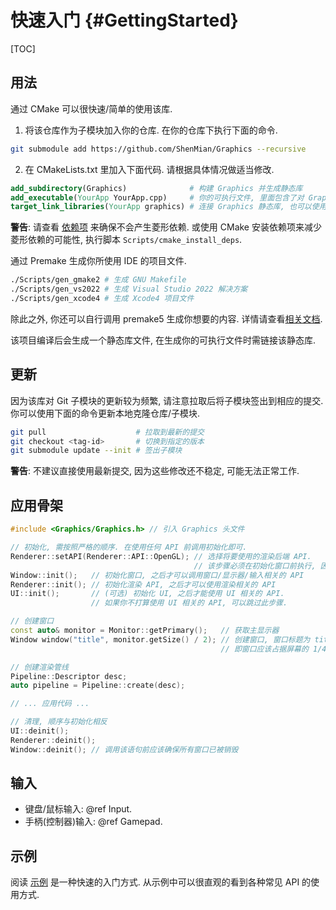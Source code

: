 # 快速入门 {#GettingStarted}

[TOC]

## 用法
通过 CMake 可以很快速/简单的使用该库.

1. 将该仓库作为子模块加入你的仓库. 在你的仓库下执行下面的命令.
```bash
git submodule add https://github.com/ShenMian/Graphics --recursive
```

2. 在 CMakeLists.txt 里加入下面代码. 请根据具体情况做适当修改.
```cmake
add_subdirectory(Graphics)              # 构建 Graphics 并生成静态库
add_executable(YourApp YourApp.cpp)     # 你的可执行文件, 里面包含了对 Graphics API 的调用
target_link_libraries(YourApp graphics) # 连接 Graphics 静态库, 也可以使用 graphics::graphics
```

**警告**: 请查看 [依赖项](https://github.com/ShenMian/Graphics/blob/main/Deps/README.md) 来确保不会产生菱形依赖. 或使用 CMake 安装依赖项来减少菱形依赖的可能性, 执行脚本 `Scripts/cmake_install_deps`.

通过 Premake 生成你所使用 IDE 的项目文件.
```bash
./Scripts/gen_gmake2 # 生成 GNU Makefile
./Scripts/gen_vs2022 # 生成 Visual Studio 2022 解决方案
./Scripts/gen_xcode4 # 生成 Xcode4 项目文件
```
除此之外, 你还可以自行调用 premake5 生成你想要的内容. 详情请查看[相关文档](https://github.com/premake/premake-core/wiki/Using-Premake#using-premake-to-generate-project-files).

该项目编译后会生成一个静态库文件, 在生成你的可执行文件时需链接该静态库.

## 更新
因为该库对 Git 子模块的更新较为频繁, 请注意拉取后将子模块签出到相应的提交. 你可以使用下面的命令更新本地克隆仓库/子模块.
```bash
git pull                    # 拉取到最新的提交
git checkout <tag-id>       # 切换到指定的版本
git submodule update --init # 签出子模块
```
**警告**: 不建议直接使用最新提交, 因为这些修改还不稳定, 可能无法正常工作.

## 应用骨架
```cpp
#include <Graphics/Graphics.h> // 引入 Graphics 头文件

// 初始化, 需按照严格的顺序. 在使用任何 API 前调用初始化即可.
Renderer::setAPI(Renderer::API::OpenGL); // 选择将要使用的渲染后端 API.
                                         // 该步骤必须在初始化窗口前执行, 因为窗口实现依赖于渲染后端 API
Window::init();   // 初始化窗口, 之后才可以调用窗口/显示器/输入相关的 API
Renderer::init(); // 初始化渲染 API, 之后才可以使用渲染相关的 API
UI::init();       // (可选) 初始化 UI, 之后才能使用 UI 相关的 API.
                  // 如果你不打算使用 UI 相关的 API, 可以跳过此步骤.

// 创建窗口
const auto& monitor = Monitor::getPrimary();   // 获取主显示器
Window window("title", monitor.getSize() / 2); // 创建窗口, 窗口标题为 title, 大小为主显示器分辨率的一半,
                                               // 即窗口应该占据屏幕的 1/4.

// 创建渲染管线 
Pipeline::Descriptor desc;
auto pipeline = Pipeline::create(desc);

// ... 应用代码 ...

// 清理, 顺序与初始化相反
UI::deinit();
Renderer::deinit();
Window::deinit(); // 调用该语句前应该确保所有窗口已被销毁
```

## 输入
- 键盘/鼠标输入: @ref Input.
- 手柄(控制器)输入: @ref Gamepad.

## 示例
阅读 [示例](https://github.com/ShenMian/Graphics/tree/main/Examples) 是一种快速的入门方式.
从示例中可以很直观的看到各种常见 API 的使用方式.
